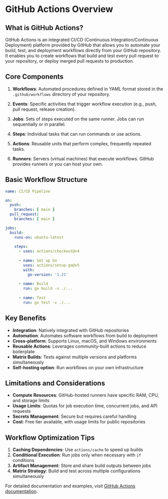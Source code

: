 # GitHub Actions Overview

## What is GitHub Actions?

GitHub Actions is an integrated CI/CD (Continuous Integration/Continuous Deployment) platform provided by GitHub that allows you to automate your build, test, and deployment workflows directly from your GitHub repository. It enables you to create workflows that build and test every pull request to your repository, or deploy merged pull requests to production.

## Core Components

1. **Workflows**: Automated procedures defined in YAML format stored in the `.github/workflows` directory of your repository.

2. **Events**: Specific activities that trigger workflow execution (e.g., push, pull request, release creation).

3. **Jobs**: Sets of steps executed on the same runner. Jobs can run sequentially or in parallel.

4. **Steps**: Individual tasks that can run commands or use actions.

5. **Actions**: Reusable units that perform complex, frequently repeated tasks.

6. **Runners**: Servers (virtual machines) that execute workflows. GitHub provides runners or you can host your own.

## Basic Workflow Structure

```yaml
name: CI/CD Pipeline

on:
  push:
    branches: [ main ]
  pull_request:
    branches: [ main ]

jobs:
  build:
    runs-on: ubuntu-latest
    
    steps:
      - uses: actions/checkout@v4
      
      - name: Set up Go
        uses: actions/setup-go@v5
        with:
          go-version: '1.21'
          
      - name: Build
        run: go build -v ./...
        
      - name: Test
        run: go test -v ./...
```

## Key Benefits

- **Integration**: Natively integrated with GitHub repositories
- **Automation**: Automates software workflows from build to deployment
- **Cross-platform**: Supports Linux, macOS, and Windows environments
- **Reusable Actions**: Leverages community-built actions to reduce boilerplate
- **Matrix Builds**: Tests against multiple versions and platforms simultaneously
- **Self-hosting option**: Run workflows on your own infrastructure

## Limitations and Considerations

- **Compute Resources**: GitHub-hosted runners have specific RAM, CPU, and storage limits
- **Usage Limits**: Quotas for job execution time, concurrent jobs, and API requests
- **Secrets Management**: Secure but requires careful handling
- **Cost**: Free tier available, with usage limits for public repositories

## Workflow Optimization Tips

1. **Caching Dependencies**: Use `actions/cache` to speed up builds
2. **Conditional Execution**: Run jobs only when necessary with `if` conditions
3. **Artifact Management**: Store and share build outputs between jobs
4. **Matrix Strategy**: Build and test across multiple configurations simultaneously

For detailed documentation and examples, visit [GitHub Actions documentation](https://docs.github.com/en/actions).